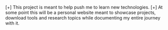 [+] This project is meant to help push me to learn new technologies.
[+] At some point this will be a personal website meant to showcase projects, download tools and research topics while documenting my entire journey with it.
